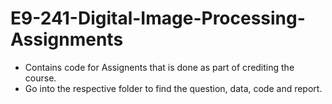 # E9-241-Digital-Image-Processing-Assignments

- Contains code for Assignents that is done as part of crediting the course.
- Go into the respective folder to find the question, data, code and report.